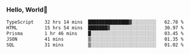 
### Hello, World🐤

<!--START_SECTION:waka-->

```txt
TypeScript    32 hrs 14 mins  ███████████████▓░░░░░░░░░   62.78 %
HTML          15 hrs 54 mins  ███████▓░░░░░░░░░░░░░░░░░   30.97 %
Prisma        1 hr 46 mins    █░░░░░░░░░░░░░░░░░░░░░░░░   03.45 %
JSON          41 mins         ▒░░░░░░░░░░░░░░░░░░░░░░░░   01.35 %
SQL           31 mins         ▒░░░░░░░░░░░░░░░░░░░░░░░░   01.02 %
```

<!--END_SECTION:waka-->
